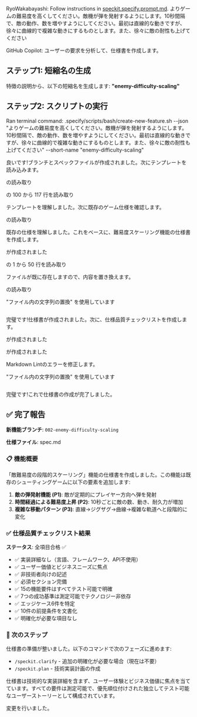 RyoWakabayashi: Follow instructions in [speckit.specify.prompt.md](file://./speck_kit_test/.github/prompts/speckit.specify.prompt.md).
よりゲームの難易度を高くしてください。敵機が弾を発射するようにします。10秒間隔で、敵の動作、数を増やすようにしてください。最初は直線的な動きですが、徐々に曲線的で複雑な動きにするものとします。また、徐々に敵の耐性も上げてください

GitHub Copilot: ユーザーの要求を分析して、仕様書を作成します。

## ステップ1: 短縮名の生成

特徴の説明から、以下の短縮名を生成します:
**"enemy-difficulty-scaling"**

## ステップ2: スクリプトの実行 

Ran terminal command: .specify/scripts/bash/create-new-feature.sh --json "よりゲームの難易度を高くしてください。敵機が弾を発射するようにします。10秒間隔で、敵の動作、数を増やすようにしてください。最初は直線的な動きですが、徐々に曲線的で複雑な動きにするものとします。また、徐々に敵の耐性も上げてください" --short-name "enemy-difficulty-scaling"

良いです!ブランチとスペックファイルが作成されました。次にテンプレートを読み込みます。 

[](file://./speck_kit_test/.specify/templates/spec-template.md) の読み取り

[](file://./speck_kit_test/.specify/templates/spec-template.md#100-100) の 100 から 117 行を読み取り

テンプレートを理解しました。次に既存のゲーム仕様を確認します。 

[](file://./speck_kit_test/specs/001-browser-shooter-game/spec.md) の読み取り

既存の仕様を理解しました。これをベースに、難易度スケーリング機能の仕様書を作成します。 

[](file://./speck_kit_test/specs/002-enemy-difficulty-scaling/spec.md) が作成されました

[](file://./speck_kit_test/specs/002-enemy-difficulty-scaling/spec.md#1-1) の 1 から 50 行を読み取り

ファイルが既に存在しますので、内容を置き換えます。 

[](file://./speck_kit_test/specs/002-enemy-difficulty-scaling/spec.md) の読み取り

"ファイル内の文字列の置換" を使用しています


```

```
完璧です!仕様書が作成されました。次に、仕様品質チェックリストを作成します。 

[](file://./speck_kit_test/specs/002-enemy-difficulty-scaling/checklists) が作成されました

[](file://./speck_kit_test/specs/002-enemy-difficulty-scaling/checklists/requirements.md) が作成されました

Markdown Lintのエラーを修正します。 

"ファイル内の文字列の置換" を使用しています


```

```
完璧です!これで仕様書の作成が完了しました。

## ✅ 完了報告

**新機能ブランチ**: `002-enemy-difficulty-scaling`

**仕様ファイル**: spec.md

### 📋 機能概要

「敵難易度の段階的スケーリング」機能の仕様書を作成しました。この機能は既存のシューティングゲームに以下の要素を追加します:

1. **敵の弾発射機能 (P1)**: 敵が定期的にプレイヤー方向へ弾を発射
2. **時間経過による難易度上昇 (P2)**: 10秒ごとに敵の数、動き、耐久力が増加
3. **複雑な移動パターン (P3)**: 直線→ジグザグ→曲線→複雑な軌道へと段階的に変化

### ✅ 仕様品質チェックリスト結果

**ステータス**: 全項目合格 ✅

- ✅ 実装詳細なし（言語、フレームワーク、API不使用）
- ✅ ユーザー価値とビジネスニーズに焦点
- ✅ 非技術者向けの記述
- ✅ 必須セクション完備
- ✅ 15の機能要件はすべてテスト可能で明確
- ✅ 7つの成功基準は測定可能でテクノロジー非依存
- ✅ エッジケース6件を特定
- ✅ 10件の前提条件を文書化
- ✅ 明確化が必要な項目なし

### 🎯 次のステップ

仕様書の準備が整いました。以下のコマンドで次のフェーズに進めます:

- `/speckit.clarify` - 追加の明確化が必要な場合（現在は不要）
- `/speckit.plan` - 技術実装計画の作成

仕様書は技術的な実装詳細を含まず、ユーザー体験とビジネス価値に焦点を当てています。すべての要件は測定可能で、優先順位付けされた独立してテスト可能なユーザーストーリーとして構成されています。

変更を行いました。
